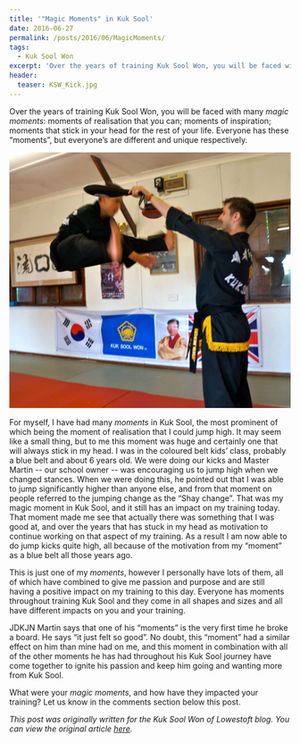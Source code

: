 ```yaml
---
title: '"Magic Moments" in Kuk Sool'
date: 2016-06-27
permalink: /posts/2016/06/MagicMoments/
tags:
  - Kuk Sool Won
excerpt: 'Over the years of training Kuk Sool Won, you will be faced with many *magic moments*: moments of realisation that you can; moments of inspiration; moments that stick in your head for the rest of your life. Everyone has these “moments”, but everyone’s are different and unique respectively.'
header:
  teaser: KSW_Kick.jpg
---
```

Over the years of training Kuk Sool Won, you will be faced with many *magic moments*: moments of realisation that you can; moments of inspiration; moments that stick in your head for the rest of your life. Everyone has these “moments”, but everyone’s are different and unique respectively.

![KSW Kick](/images/KSW_Kick.jpg)

For myself, I have had many *moments* in Kuk Sool, the most prominent of which being the moment of realisation that I could jump high. It may seem like a small thing, but to me this moment was huge and certainly one that will always stick in my head. I was in the coloured belt kids’ class, probably a blue belt and about 6 years old. We were doing our kicks and Master Martin -- our school owner -- was encouraging us to jump high when we changed stances. When we were doing this, he pointed out that I was able to jump significantly higher than anyone else, and from that moment on people referred to the jumping change as the “Shay change”. That was my magic moment in Kuk Sool, and it still has an impact on my training today. That moment made me see that actually there was something that I was good at, and over the years that has stuck in my head as motivation to continue working on that aspect of my training. As a result I am now able to do jump kicks quite high, all because of the motivation from my “moment” as a blue belt all those years ago.

This is just one of my *moments*, however I personally have lots of them, all of which have combined to give me passion and purpose and are still having a positive impact on my training to this day. Everyone has moments throughout training Kuk Sool and they come in all shapes and sizes and all have different impacts on you and your training. 

JDKJN Martin says that one of his “moments” is the very first time he broke a board. He says “it just felt so good”. No doubt, this “moment” had a similar effect on him than mine had on me, and this moment in combination with all of the other moments he has had throughout his Kuk Sool journey have come together to ignite his passion and keep him going and wanting more from Kuk Sool.

What were your *magic moments*, and how have they impacted your training? Let us know in the comments section below this post.

*This post was originally written for the Kuk Sool Won of Lowestoft blog. You can view the original article [here](https://kuksoolwonlowestoft.co.uk/magic-moments-in-kuk-sool/).*